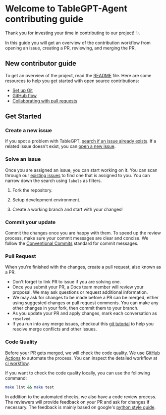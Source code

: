 # Welcome to TableGPT-Agent contributing guide <!-- omit in toc -->

Thank you for investing your time in contributing to our project! :sparkles:.

In this guide you will get an overview of the contribution workflow from opening an issue, creating a PR, reviewing, and merging the PR.

## New contributor guide

To get an overview of the project, read the [README](./README.md) file. Here are some resources to help you get started with open source contributions:

- [Set up Git](https://docs.github.com/en/get-started/getting-started-with-git/set-up-git)
- [GitHub flow](https://docs.github.com/en/get-started/using-github/github-flow)
- [Collaborating with pull requests](https://docs.github.com/en/github/collaborating-with-pull-requests)

## Get Started

### Create a new issue

If you spot a problem with TableGPT, [search if an issue already exists](https://docs.github.com/en/github/searching-for-information-on-github/searching-on-github/searching-issues-and-pull-requests#search-by-the-title-body-or-comments). If a related issue doesn't exist, you can [open a new issue](https://github.com/tablegpt/tablegpt-agent/issues/new).

### Solve an issue

Once you are assigned an issue, you can start working on it. You can scan through our [existing issues](https://github.com/tablegpt/tablegpt-agent/issues) to find one that is assigned to you. You can narrow down the search using `labels` as filters.

1. Fork the repository.

2. Setup development environment.

3. Create a working branch and start with your changes!

### Commit your update

Commit the changes once you are happy with them. To speed up the review process, make sure your commit messages are clear and concise. We follow the [Conventional Commits](https://www.conventionalcommits.org/en/v1.0.0/) standard for commit messages.

### Pull Request

When you're finished with the changes, create a pull request, also known as a PR.

- Don't forget to link PR to issue if you are solving one.
- Once you submit your PR, a Docs team member will review your proposal. We may ask questions or request additional information.
- We may ask for changes to be made before a PR can be merged, either using suggested changes or pull request comments. You can make any other changes in your fork, then commit them to your branch.
- As you update your PR and apply changes, mark each conversation as `resolved`.
- If you run into any merge issues, checkout this [git tutorial](https://github.com/skills/resolve-merge-conflicts) to help you resolve merge conflicts and other issues.

### Code Quality

Before your PR gets merged, we will check the code quality. We use [GitHub Actions](https://docs.github.com/en/actions/) to automate the process. You can inspect the detailed workflow at [ci workflow](./.github/workflows/ci.yml).

If you want to check the code quality locally, you can use the following command:

```sh
make lint && make test
```

In addition to the automated checks, we also have a code review process. The reviewers will provide feedback on your PR and ask for changes if necessary. The feedback is mainly based on google's [python style guide](https://google.github.io/styleguide/pyguide.html).
